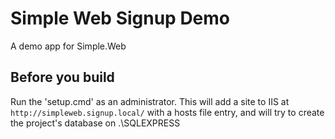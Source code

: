 Simple Web Signup Demo
======================

A demo app for Simple.Web

Before you build
----------------
Run the 'setup.cmd' as an administrator. This will add a site to IIS at `http://simpleweb.signup.local/` with a hosts file entry, and will try to create the project's database on .\SQLEXPRESS

